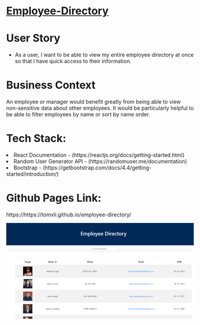 # [Employee-Directory](https://https://tomxli.github.io/employee-directory//)

<h1>User Story</h1>

* As a user, I want to be able to view my entire employee directory at once so that I have quick access to their information.

<h1>Business Context</h1>

An employee or manager would benefit greatly from being able to view non-sensitive data about other employees. It would be particularly helpful to be able to filter employees by name or sort by name order.

<h1>Tech Stack:</h1>
<li>React Documentation - (https://reactjs.org/docs/getting-started.html)</li>
<li>Random User Generator API - (https://randomuser.me/documentation)</li>
<li>Bootstrap - (https://getbootstrap.com/docs/4.4/getting-started/introduction/)</li>

<h1>Github Pages Link:</h1>
https://https://tomxli.github.io/employee-directory/

![Screenshot](./employee-directory-app/public/Capture.PNG)
